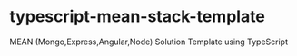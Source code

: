 # typescript-mean-stack-template
MEAN (Mongo,Express,Angular,Node) Solution Template using TypeScript
